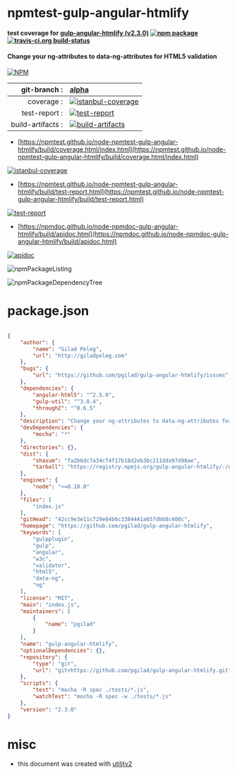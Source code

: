 # npmtest-gulp-angular-htmlify

#### test coverage for  [gulp-angular-htmlify (v2.3.0)](https://github.com/pgilad/gulp-angular-htmlify)  [![npm package](https://img.shields.io/npm/v/npmtest-gulp-angular-htmlify.svg?style=flat-square)](https://www.npmjs.org/package/npmtest-gulp-angular-htmlify) [![travis-ci.org build-status](https://api.travis-ci.org/npmtest/node-npmtest-gulp-angular-htmlify.svg)](https://travis-ci.org/npmtest/node-npmtest-gulp-angular-htmlify)

#### Change your ng-attributes to data-ng-attributes for HTML5 validation

[![NPM](https://nodei.co/npm/gulp-angular-htmlify.png?downloads=true&downloadRank=true&stars=true)](https://www.npmjs.com/package/gulp-angular-htmlify)

| git-branch : | [alpha](https://github.com/npmtest/node-npmtest-gulp-angular-htmlify/tree/alpha)|
|--:|:--|
| coverage : | [![istanbul-coverage](https://npmtest.github.io/node-npmtest-gulp-angular-htmlify/build/coverage.badge.svg)](https://npmtest.github.io/node-npmtest-gulp-angular-htmlify/build/coverage.html/index.html)|
| test-report : | [![test-report](https://npmtest.github.io/node-npmtest-gulp-angular-htmlify/build/test-report.badge.svg)](https://npmtest.github.io/node-npmtest-gulp-angular-htmlify/build/test-report.html)|
| build-artifacts : | [![build-artifacts](https://npmtest.github.io/node-npmtest-gulp-angular-htmlify/glyphicons_144_folder_open.png)](https://github.com/npmtest/node-npmtest-gulp-angular-htmlify/tree/gh-pages/build)|

- [https://npmtest.github.io/node-npmtest-gulp-angular-htmlify/build/coverage.html/index.html](https://npmtest.github.io/node-npmtest-gulp-angular-htmlify/build/coverage.html/index.html)

[![istanbul-coverage](https://npmtest.github.io/node-npmtest-gulp-angular-htmlify/build/screenCapture.buildCi.browser.%252Ftmp%252Fbuild%252Fcoverage.lib.html.png)](https://npmtest.github.io/node-npmtest-gulp-angular-htmlify/build/coverage.html/index.html)

- [https://npmtest.github.io/node-npmtest-gulp-angular-htmlify/build/test-report.html](https://npmtest.github.io/node-npmtest-gulp-angular-htmlify/build/test-report.html)

[![test-report](https://npmtest.github.io/node-npmtest-gulp-angular-htmlify/build/screenCapture.buildCi.browser.%252Ftmp%252Fbuild%252Ftest-report.html.png)](https://npmtest.github.io/node-npmtest-gulp-angular-htmlify/build/test-report.html)

- [https://npmdoc.github.io/node-npmdoc-gulp-angular-htmlify/build/apidoc.html](https://npmdoc.github.io/node-npmdoc-gulp-angular-htmlify/build/apidoc.html)

[![apidoc](https://npmdoc.github.io/node-npmdoc-gulp-angular-htmlify/build/screenCapture.buildCi.browser.%252Ftmp%252Fbuild%252Fapidoc.html.png)](https://npmdoc.github.io/node-npmdoc-gulp-angular-htmlify/build/apidoc.html)

![npmPackageListing](https://npmtest.github.io/node-npmtest-gulp-angular-htmlify/build/screenCapture.npmPackageListing.svg)

![npmPackageDependencyTree](https://npmtest.github.io/node-npmtest-gulp-angular-htmlify/build/screenCapture.npmPackageDependencyTree.svg)



# package.json

```json

{
    "author": {
        "name": "Gilad Peleg",
        "url": "http://giladpeleg.com"
    },
    "bugs": {
        "url": "https://github.com/pgilad/gulp-angular-htmlify/issues"
    },
    "dependencies": {
        "angular-html5": "^2.5.0",
        "gulp-util": "^3.0.4",
        "through2": "^0.6.5"
    },
    "description": "Change your ng-attributes to data-ng-attributes for HTML5 validation",
    "devDependencies": {
        "mocha": "*"
    },
    "directories": {},
    "dist": {
        "shasum": "fa2b6dc7a34cf4f17b18d2eb3bc211dda97d98ae",
        "tarball": "https://registry.npmjs.org/gulp-angular-htmlify/-/gulp-angular-htmlify-2.3.0.tgz"
    },
    "engines": {
        "node": ">=0.10.0"
    },
    "files": [
        "index.js"
    ],
    "gitHead": "42cc9e3e11c729e64b6c3384441a657db68c400c",
    "homepage": "https://github.com/pgilad/gulp-angular-htmlify",
    "keywords": [
        "gulpplugin",
        "gulp",
        "angular",
        "w3c",
        "validator",
        "html5",
        "data-ng",
        "ng"
    ],
    "license": "MIT",
    "main": "index.js",
    "maintainers": [
        {
            "name": "pgilad"
        }
    ],
    "name": "gulp-angular-htmlify",
    "optionalDependencies": {},
    "repository": {
        "type": "git",
        "url": "git+https://github.com/pgilad/gulp-angular-htmlify.git"
    },
    "scripts": {
        "test": "mocha -R spec ./tests/*.js",
        "watchTest": "mocha -R spec -w ./tests/*.js"
    },
    "version": "2.3.0"
}
```



# misc
- this document was created with [utility2](https://github.com/kaizhu256/node-utility2)
